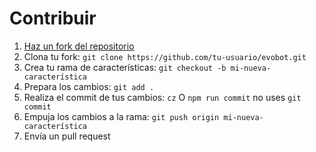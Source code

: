 # Contribuir

1. [Haz un fork del repositorio](https://github.com/eritislami/evobot/fork)
2. Clona tu fork: `git clone https://github.com/tu-usuario/evobot.git`
3. Crea tu rama de características: `git checkout -b mi-nueva-característica`
4. Prepara los cambios: `git add .`
5. Realiza el commit de tus cambios: `cz` O `npm run commit` no uses `git commit`
6. Empuja los cambios a la rama: `git push origin mi-nueva-característica`
7. Envía un pull request
